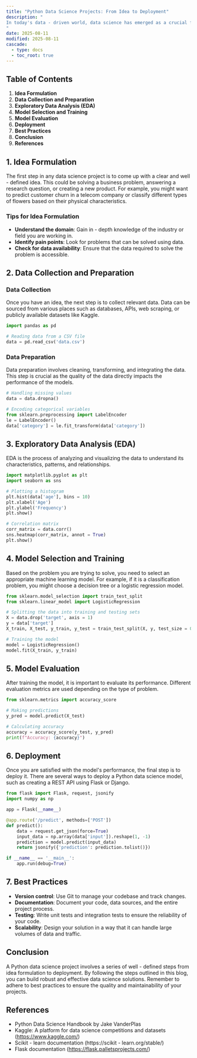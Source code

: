 ```yaml
---
title: "Python Data Science Projects: From Idea to Deployment"
description: "
In today's data - driven world, data science has emerged as a crucial field for extracting valuable insights from large volumes of data. Python, with its rich ecosystem of libraries such as Pandas, NumPy, Scikit - learn, and Matplotlib, has become the go - to programming language for data science projects. This blog will guide you through the entire lifecycle of a Python data science project, from the initial idea formulation to the final deployment.
"
date: 2025-08-11
modified: 2025-08-11
cascade:
  - type: docs
  - toc_root: true
---
```


## Table of Contents
1. **Idea Formulation**
2. **Data Collection and Preparation**
3. **Exploratory Data Analysis (EDA)**
4. **Model Selection and Training**
5. **Model Evaluation**
6. **Deployment**
7. **Best Practices**
8. **Conclusion**
9. **References**

## 1. Idea Formulation
The first step in any data science project is to come up with a clear and well - defined idea. This could be solving a business problem, answering a research question, or creating a new product. For example, you might want to predict customer churn in a telecom company or classify different types of flowers based on their physical characteristics.

### Tips for Idea Formulation
- **Understand the domain**: Gain in - depth knowledge of the industry or field you are working in.
- **Identify pain points**: Look for problems that can be solved using data.
- **Check for data availability**: Ensure that the data required to solve the problem is accessible.

## 2. Data Collection and Preparation
### Data Collection
Once you have an idea, the next step is to collect relevant data. Data can be sourced from various places such as databases, APIs, web scraping, or publicly available datasets like Kaggle.

```python
import pandas as pd

# Reading data from a CSV file
data = pd.read_csv('data.csv')
```

### Data Preparation
Data preparation involves cleaning, transforming, and integrating the data. This step is crucial as the quality of the data directly impacts the performance of the models.

```python
# Handling missing values
data = data.dropna()

# Encoding categorical variables
from sklearn.preprocessing import LabelEncoder
le = LabelEncoder()
data['category'] = le.fit_transform(data['category'])
```

## 3. Exploratory Data Analysis (EDA)
EDA is the process of analyzing and visualizing the data to understand its characteristics, patterns, and relationships.

```python
import matplotlib.pyplot as plt
import seaborn as sns

# Plotting a histogram
plt.hist(data['age'], bins = 10)
plt.xlabel('Age')
plt.ylabel('Frequency')
plt.show()

# Correlation matrix
corr_matrix = data.corr()
sns.heatmap(corr_matrix, annot = True)
plt.show()
```

## 4. Model Selection and Training
Based on the problem you are trying to solve, you need to select an appropriate machine learning model. For example, if it is a classification problem, you might choose a decision tree or a logistic regression model.

```python
from sklearn.model_selection import train_test_split
from sklearn.linear_model import LogisticRegression

# Splitting the data into training and testing sets
X = data.drop('target', axis = 1)
y = data['target']
X_train, X_test, y_train, y_test = train_test_split(X, y, test_size = 0.2, random_state = 42)

# Training the model
model = LogisticRegression()
model.fit(X_train, y_train)
```

## 5. Model Evaluation
After training the model, it is important to evaluate its performance. Different evaluation metrics are used depending on the type of problem.

```python
from sklearn.metrics import accuracy_score

# Making predictions
y_pred = model.predict(X_test)

# Calculating accuracy
accuracy = accuracy_score(y_test, y_pred)
print(f"Accuracy: {accuracy}")
```

## 6. Deployment
Once you are satisfied with the model's performance, the final step is to deploy it. There are several ways to deploy a Python data science model, such as creating a REST API using Flask or Django.

```python
from flask import Flask, request, jsonify
import numpy as np

app = Flask(__name__)

@app.route('/predict', methods=['POST'])
def predict():
    data = request.get_json(force=True)
    input_data = np.array(data['input']).reshape(1, -1)
    prediction = model.predict(input_data)
    return jsonify({'prediction': prediction.tolist()})

if __name__ == '__main__':
    app.run(debug=True)
```

## 7. Best Practices
- **Version control**: Use Git to manage your codebase and track changes.
- **Documentation**: Document your code, data sources, and the entire project process.
- **Testing**: Write unit tests and integration tests to ensure the reliability of your code.
- **Scalability**: Design your solution in a way that it can handle large volumes of data and traffic.

## Conclusion
A Python data science project involves a series of well - defined steps from idea formulation to deployment. By following the steps outlined in this blog, you can build robust and effective data science solutions. Remember to adhere to best practices to ensure the quality and maintainability of your projects.

## References
- Python Data Science Handbook by Jake VanderPlas
- Kaggle: A platform for data science competitions and datasets (https://www.kaggle.com/)
- Scikit - learn documentation (https://scikit - learn.org/stable/)
- Flask documentation (https://flask.palletsprojects.com/) 